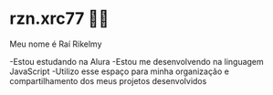# rzn.xrc77 😮‍💨

Meu nome é Raí Rikelmy 

-Estou estudando na Alura
-Estou me desenvolvendo na linguagem JavaScript
-Utilizo esse espaço para minha organização e compartilhamento dos meus projetos desenvolvidos 
